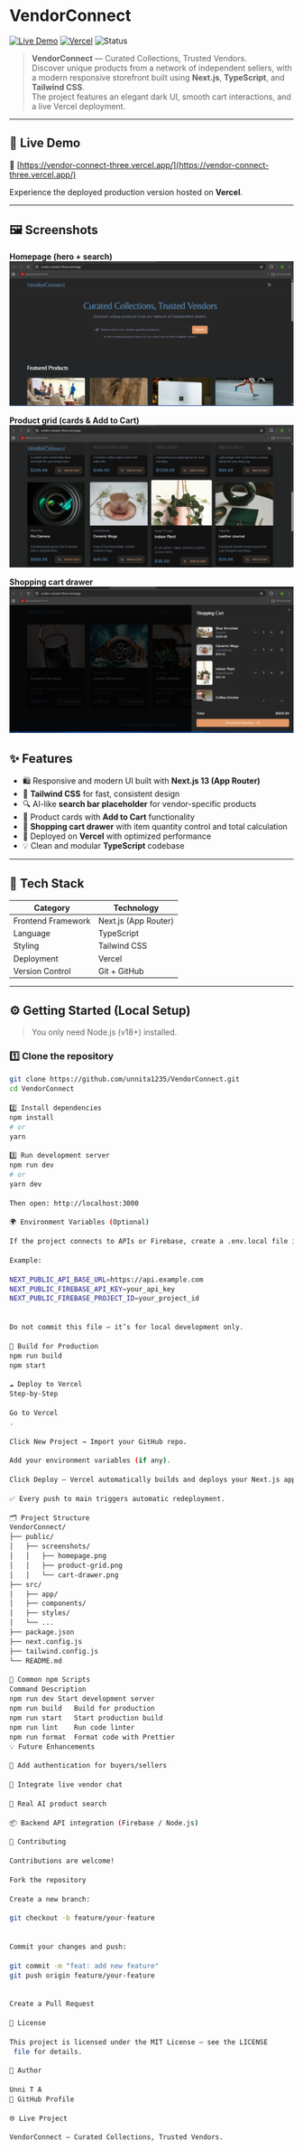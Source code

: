 # VendorConnect

[![Live Demo](https://img.shields.io/badge/demo-online-brightgreen)](https://vendor-connect-three.vercel.app/)
[![Vercel](https://img.shields.io/badge/deploy-vercel-black?logo=vercel)](https://vercel.com/unni-t-as-projects/vendor-connect)
![Status](https://img.shields.io/badge/status-active-blue)

> **VendorConnect** — Curated Collections, Trusted Vendors.  
> Discover unique products from a network of independent sellers, with a modern responsive storefront built using **Next.js**, **TypeScript**, and **Tailwind CSS**.  
> The project features an elegant dark UI, smooth cart interactions, and a live Vercel deployment.

---

## 🚀 Live Demo
🔗 [https://vendor-connect-three.vercel.app/](https://vendor-connect-three.vercel.app/)

Experience the deployed production version hosted on **Vercel**.

---

## 🖼️ Screenshots

**Homepage (hero + search)**  
![VendorConnect homepage](public/screenshots/VendorConnect.png) 

**Product grid (cards & Add to Cart)**  
![Product grid](public/screenshots/VendorConnect1.png) 

**Shopping cart drawer**  
![Shopping cart drawer](public/screenshots/VendorConnect2.png) 

## ✨ Features

- 🛍️ Responsive and modern UI built with **Next.js 13 (App Router)**
- 🎨 **Tailwind CSS** for fast, consistent design
- 🔍 AI-like **search bar placeholder** for vendor-specific products
- 🧩 Product cards with **Add to Cart** functionality
- 🧾 **Shopping cart drawer** with item quantity control and total calculation
- 🚀 Deployed on **Vercel** with optimized performance
- 💡 Clean and modular **TypeScript** codebase

---

## 🧰 Tech Stack

| Category | Technology |
|-----------|-------------|
| Frontend Framework | Next.js (App Router) |
| Language | TypeScript |
| Styling | Tailwind CSS |
| Deployment | Vercel |
| Version Control | Git + GitHub |

---

## ⚙️ Getting Started (Local Setup)

> You only need Node.js (v18+) installed.

### 1️⃣ Clone the repository
```bash
git clone https://github.com/unnita1235/VendorConnect.git
cd VendorConnect

2️⃣ Install dependencies
npm install
# or
yarn

3️⃣ Run development server
npm run dev
# or
yarn dev

Then open: http://localhost:3000

🌍 Environment Variables (Optional)

If the project connects to APIs or Firebase, create a .env.local file in the root folder.

Example:

NEXT_PUBLIC_API_BASE_URL=https://api.example.com
NEXT_PUBLIC_FIREBASE_API_KEY=your_api_key
NEXT_PUBLIC_FIREBASE_PROJECT_ID=your_project_id


Do not commit this file — it’s for local development only.

🧱 Build for Production
npm run build
npm start

☁️ Deploy to Vercel
Step-by-Step

Go to Vercel
.

Click New Project → Import your GitHub repo.

Add your environment variables (if any).

Click Deploy — Vercel automatically builds and deploys your Next.js app.

✅ Every push to main triggers automatic redeployment.

🗂️ Project Structure
VendorConnect/
├── public/
│   ├── screenshots/
│   │   ├── homepage.png
│   │   ├── product-grid.png
│   │   └── cart-drawer.png
├── src/
│   ├── app/
│   ├── components/
│   ├── styles/
│   └── ...
├── package.json
├── next.config.js
├── tailwind.config.js
└── README.md

🧩 Common npm Scripts
Command	Description
npm run dev	Start development server
npm run build	Build for production
npm run start	Start production build
npm run lint	Run code linter
npm run format	Format code with Prettier
💡 Future Enhancements

🔐 Add authentication for buyers/sellers

💬 Integrate live vendor chat

🧠 Real AI product search

📦 Backend API integration (Firebase / Node.js)

🤝 Contributing

Contributions are welcome!

Fork the repository

Create a new branch:

git checkout -b feature/your-feature


Commit your changes and push:

git commit -m "feat: add new feature"
git push origin feature/your-feature


Create a Pull Request

🪪 License

This project is licensed under the MIT License — see the LICENSE
 file for details.

👤 Author

Unni T A
🔗 GitHub Profile

🌐 Live Project

VendorConnect – Curated Collections, Trusted Vendors.
